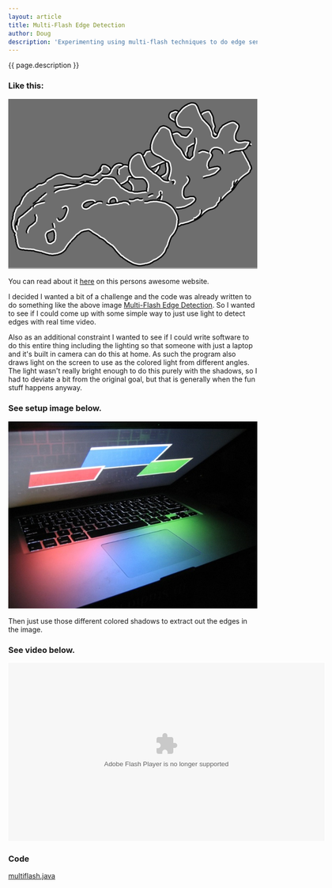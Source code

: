 ```yaml
---
layout: article
title: Multi-Flash Edge Detection
author: Doug
description: 'Experimenting using multi-flash techniques to do edge sensing.'
---
```


{{ page.description }}

### Like this:
![edge](/experiments/multiflash/boneFGBG.bmp "edge")

You can read about it [here](http://vision.ai.uiuc.edu/~tankh/) on this persons awesome website.

I decided I wanted a bit of a challenge and the code was already written to do something like the above image [Multi-Flash Edge Detection](/experiments/multiflash/NPRCameraSrc.zip "FlashEdgeDetection").  So I wanted to see if I could come up with some simple way to just use light to detect edges with real time video.

Also as an additional constraint I wanted to see if I could write software to do this entire thing including the lighting so that someone with just a laptop and it's built in camera can do this at home. As such the program also draws light on the screen to use as the colored light from different angles.  The light wasn't really bright enough to do this purely with the shadows, so I had to deviate a bit from the original goal, but that is generally when the fun stuff happens anyway.
### See setup image below.
![setup](/experiments/multiflash/setup.jpg "setup")

Then just use those different colored shadows to extract out the edges in the image.

### See video below.
<object type="application/x-shockwave-flash" width="640" height="360" data="http://www.flickr.com/apps/video/stewart.swf?v=71377" classid="clsid:D27CDB6E-AE6D-11cf-96B8-444553540000"> <param name="flashvars" value="intl_lang=en-us&photo_secret=104853cd45&photo_id=4056898951&flickr_show_info_box=true"></param> <param name="movie" value="http://www.flickr.com/apps/video/stewart.swf?v=71377"></param> <param name="bgcolor" value="#000000"></param> <param name="allowFullScreen" value="true"></param><embed type="application/x-shockwave-flash" src="http://www.flickr.com/apps/video/stewart.swf?v=71377" bgcolor="#000000" allowfullscreen="true" flashvars="intl_lang=en-us&photo_secret=104853cd45&photo_id=4056898951&flickr_show_info_box=true" height="360" width="640"></embed></object>

### Code  
[multiflash.java](/experiments/multiflash/multiflash.java "MultiFlash.java")
